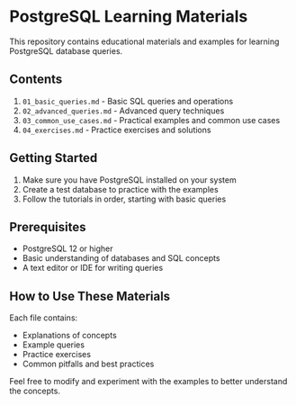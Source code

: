 # PostgreSQL Learning Materials

This repository contains educational materials and examples for learning PostgreSQL database queries.

## Contents

1. `01_basic_queries.md` - Basic SQL queries and operations
2. `02_advanced_queries.md` - Advanced query techniques
3. `03_common_use_cases.md` - Practical examples and common use cases
4. `04_exercises.md` - Practice exercises and solutions

## Getting Started

1. Make sure you have PostgreSQL installed on your system
2. Create a test database to practice with the examples
3. Follow the tutorials in order, starting with basic queries

## Prerequisites

- PostgreSQL 12 or higher
- Basic understanding of databases and SQL concepts
- A text editor or IDE for writing queries

## How to Use These Materials

Each file contains:
- Explanations of concepts
- Example queries
- Practice exercises
- Common pitfalls and best practices

Feel free to modify and experiment with the examples to better understand the concepts. 